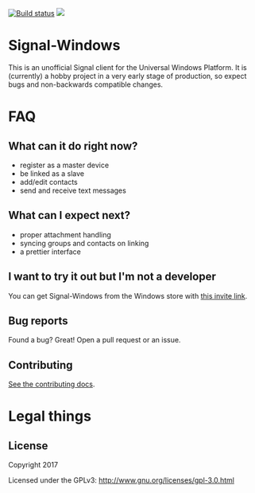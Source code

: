 [![Build status](https://build.appcenter.ms/v0.1/apps/cbdae38f-5ebb-4b11-ac7d-3d4b2648c50b/branches/master/badge)](https://appcenter.ms)
![](https://tokei.rs/b1/github/signal-csharp/Signal-Windows)


# Signal-Windows

This is an unofficial Signal client for the Universal Windows Platform. It is (currently) a hobby project in a very early stage of production, so expect bugs and non-backwards compatible changes.

# FAQ

## What can it do right now?
- register as a master device
- be linked as a slave
- add/edit contacts
- send and receive text messages

## What can I expect next?
- proper attachment handling
- syncing groups and contacts on linking
- a prettier interface

## I want to try it out but I'm not a developer
You can get Signal-Windows from the Windows store with [this invite link](http://go.microsoft.com/fwlink/?LinkId=532540&mstoken=CQ4QC-KPTJV-XP2VT-67J39-7R9QZ).

## Bug reports
Found a bug? Great! Open a pull request or an issue.

## Contributing

[See the contributing docs](CONTRIBUTING.md).

# Legal things
## License

Copyright 2017

Licensed under the GPLv3: http://www.gnu.org/licenses/gpl-3.0.html
